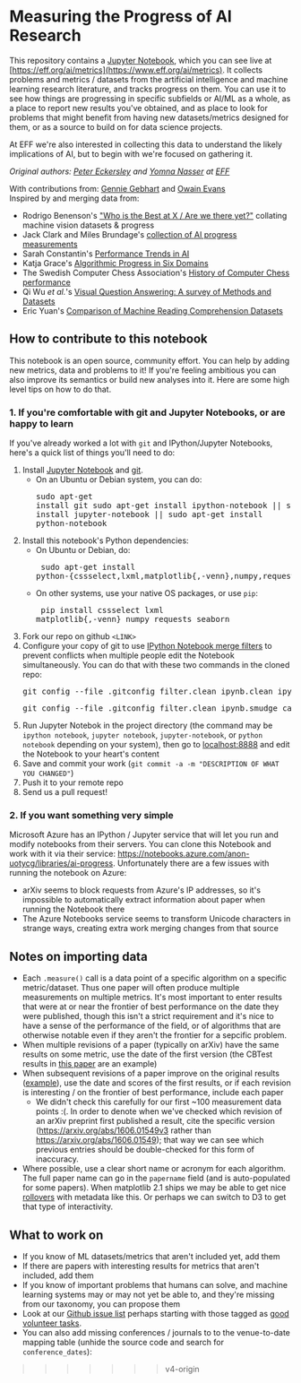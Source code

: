 # Measuring the Progress of AI Research

This repository contains a [Jupyter Notebook](http://jupyter.org/), which you
can see live at [https://eff.org/ai/metrics](https://www.eff.org/ai/metrics).
It collects problems and metrics / datasets from the artificial intelligence
and machine learning research literature, and tracks progress on them. You can
use it to see how things are progressing in specific subfields or AI/ML as a
whole, as a place to report new results you've obtained, and as place to look
for problems that might benefit from having new datasets/metrics designed for
them, or as a source to build on for data science projects.

At EFF we're also interested in collecting this data to understand the likely
implications of AI, but to begin with we're focused on gathering it.

_Original authors: [Peter
Eckersley](https://www.eff.org/about/staff/peter-eckersley) and [Yomna
Nasser](https://ynasser.github.io/) at [EFF](https://eff.org)<br>_

With contributions from: [Gennie Gebhart](https://www.eff.org/about/staff/gennie-gebhart) and [Owain Evans](https://www.fhi.ox.ac.uk/team/owain-evans/)<br>
Inspired by and merging data from:

* Rodrigo Benenson's ["Who is the Best at X / Are we there yet?"](https://rodrigob.github.io/are_we_there_yet/build/#about) collating machine vision datasets & progress
* Jack Clark and Miles Brundage's [collection of AI progress measurements](https://raw.githubusercontent.com/AI-metrics/master_text/master/AI-metrics-data.txt)
* Sarah Constantin's [Performance Trends in AI](https://srconstantin.wordpress.com/2017/01/28/performance-trends-in-ai/)
* Katja Grace's [Algorithmic Progress in Six Domains](https://intelligence.org/files/AlgorithmicProgress.pdf)
* The Swedish Computer Chess Association's [History of Computer Chess performance](https://en.wikipedia.org/wiki/Swedish_Chess_Computer_Association#Rating_list_year-end_leaders)
* Qi Wu _et al._'s [Visual Question Answering: A survey of Methods and Datasets](https://arxiv.org/abs/1607.05910)
* Eric Yuan's [Comparison of Machine Reading Comprehension Datasets](http://eric-yuan.me/compare-popular-mrc-datasets/)

## How to contribute to this notebook

This notebook is an open source, community effort. You can help by adding new metrics, data and problems to it! If you're feeling ambitious you can also improve its semantics or build new analyses into it. Here are some high level tips on how to do that.

### 1. If you're comfortable with git and Jupyter Notebooks, or are happy to learn

If you've already worked a lot with `git` and IPython/Jupyter Notebooks, here's a quick list of things you'll need to do:

1. Install [Jupyter Notebook](https://jupyter.readthedocs.io/en/latest/install.html) and [git](https://git-scm.com/book/en/v2/Getting-Started-Installing-Git).
    * On an Ubuntu or Debian system, you can do: <br><pre>sudo apt-get install git
      sudo apt-get install ipython-notebook || sudo apt-get install jupyter-notebook || sudo apt-get install python-notebook</pre>
2. Install this notebook's Python dependencies:<br>
    * On Ubuntu or Debian, do: <br><pre>    sudo apt-get install python-{cssselect,lxml,matplotlib{,-venn},numpy,requests,seaborn}</pre>
    * On other systems, use your native OS packages, or use `pip`: <br><pre>    pip install cssselect lxml matplotlib{,-venn} numpy requests seaborn</pre>
3. Fork our repo on github `<LINK>`
4. Configure your copy of git to use [IPython Notebook merge filters](http://pascalbugnion.net/blog/ipython-notebooks-and-git.html) to prevent conflicts when multiple people edit the Notebook simultaneously. You can do that with these two commands in the cloned repo:
    <pre>git config --file .gitconfig filter.clean_ipynb.clean ipynb_drop_output</pre>
    <pre>git config --file .gitconfig filter.clean_ipynb.smudge cat</pre>
5. Run Jupyter Notebok in the project directory (the command may be `ipython notebook`, `jupyter notebook`, `jupyter-notebook`, or `python notebook` depending on your system), then go to [localhost:8888](http://localhost:8888) and edit the Notebook to your heart's content
6. Save and commit your work (`git commit -a -m "DESCRIPTION OF WHAT YOU CHANGED"`)
7. Push it to your remote repo
8. Send us a pull request!


### 2. If you want something very simple

Microsoft Azure has an IPython / Jupyter service that will let you run and modify notebooks from their servers. You can clone this Notebook and work with it via their service: https://notebooks.azure.com/anon-uotycg/libraries/ai-progress. Unfortunately there are a few issues with running the notebook on Azure:

* arXiv seems to block requests from Azure's IP addresses, so it's impossible to automatically extract information about paper when running the Notebook there
* The Azure Notebooks service seems to transform Unicode characters in strange ways, creating extra work merging changes from that source


## Notes on importing data

* Each `.measure()` call is a data point of a specific algorithm on a specific metric/dataset. Thus one paper will often produce multiple measurements on multiple metrics. It's most important to enter results that were at or near the frontier of best performance on the date they were published, though this isn't a strict requirement and it's nice to have a sense of the performance of the field, or of algorithms that are otherwise notable even if they aren't the frontier for a sepcific problem.
* When multiple revisions of a paper (typically on arXiv) have the same results on some metric, use the date of the first version (the CBTest results in [this paper](https://arxiv.org/abs/1606.02245v4) are an example)
* When subsequent revisions of a paper improve on the original results ([example](https://arxiv.org/abs/1606.01549v3)), use the date and scores of the first results, or if each revision is interesting / on the frontier of best performance, include each paper
  * We didn't check this carefully for our first ~100 measurement data points :(. In order to denote when we've checked which revision of an arXiv preprint first published a result, cite the specific version (https://arxiv.org/abs/1606.01549v3 rather than https://arxiv.org/abs/1606.01549); that way we can see which previous entries should be double-checked for this form of inaccuracy.
* Where possible, use a clear short name or acronym for each algorithm. The full paper name can go in the `papername` field (and is auto-populated for some papers). When matplotlib 2.1 ships we may be able to get nice [rollovers](https://github.com/matplotlib/matplotlib/pull/5754) with metadata like this. Or perhaps we can switch to D3 to get that type of interactivity.



## What to work on

* If you know of ML datasets/metrics that aren't included yet, add them
* If there are papers with interesting results for metrics that aren't included, add them
* If you know of important problems that humans can solve, and machine learning systems may or may not yet be able to, and they're missing from our taxonomy, you can propose them
* Look at our [Github issue list](https://github.com/AI-metrics/master_text) perhaps starting with those tagged as [good volunteer tasks](https://github.com/AI-metrics/master_text/issues?q=is%3Aissue+is%3Aopen+label%3A%22Good+volunteer+task%22).
* You can also add missing conferences / journals to to the venue-to-date mapping table (unhide the source code and search for `conference_dates`):
>>>>>>> v4-origin
